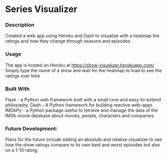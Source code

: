 # Series Visualizer
### Description
Created a web app using Heroku and Dash to visualize with a heatmap the ratings and how they change through seasons and episodes.

### Usage
The app is hosted on Heroku at https://show-visualizer.herokuapp.com/
Simply type the name of a show and wait for the heatmap to load to see the ratings over time

### Built With
Flask - a Python web framework built with a small core and easy-to-extend philosophy.
Dash - A Python framework for building reactive web-apps
IMDbPy - a Python package useful to retrieve and manage the data of the IMDb movie database about movies, people, characters and companies.

### Future Development:
Plans for the future include adding an absolute and relative visualizer to see how the show ratings compare to its own best and worst episodes but also on a 1-10 rating. 
